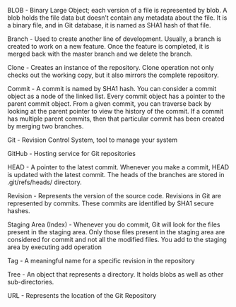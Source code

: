 BLOB - Binary Large Object; each version of a file is represented by blob. A blob holds the file data but doesn’t contain any metadata about the file. It is a binary file, and in Git database, it is named as SHA1 hash of that file.

Branch - Used to create another line of development. Usually, a branch is created to work on a new feature. Once the feature is completed, it is merged back with the master branch and we delete the branch.

Clone - Creates an instance of the repository. Clone operation not only checks out the working copy, but it also mirrors the complete repository. 

Commit - A commit is named by SHA1 hash. You can consider a commit object as a node of the linked list. Every commit object has a pointer to the parent commit object. From a given commit, you can traverse back by looking at the parent pointer to view the history of the commit. If a commit has multiple parent commits, then that particular commit has been created by merging two branches.

Git - Revision Control System, tool to manage your system

GitHub - Hosting service for Git repositories

HEAD - A pointer to the latest commit. Whenever you make a commit, HEAD is updated with the latest commit. The heads of the branches are stored in .git/refs/heads/ directory.

Revision - Represents the version of the source code. Revisions in Git are represented by commits. These commits are identified by SHA1 secure hashes.

Staging Area (Index) - Whenever you do commit, Git will look for the files present in the staging area. Only those files present in the staging area are considered for commit and not all the modified files. You add to the staging area by executing add operation 

Tag - A meaningful name for a specific revision in the repository

Tree - An object that represents a directory. It holds blobs as well as other sub-directories.

URL - Represents the location of the Git Repository
